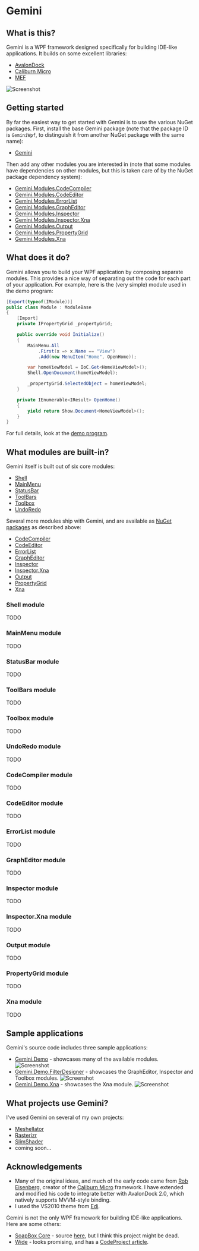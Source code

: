 # Gemini

## What is this?

Gemini is a WPF framework designed specifically for building IDE-like applications. It builds on some excellent libraries:

* [AvalonDock](http://avalondock.codeplex.com)
* [Caliburn Micro](http://caliburnmicro.codeplex.com/)
* [MEF](http://msdn.microsoft.com/en-us/library/dd460648.aspx)

![Screenshot](doc/gemini-everything.png)

## Getting started

By far the easiest way to get started with Gemini is to use the various NuGet packages.
First, install the base Gemini package (note that the package ID is `GeminiWpf`, to
distinguish it from another NuGet package with the same name):

* [Gemini](http://nuget.org/packages/GeminiWpf/)

Then add any other modules you are interested in (note that some modules have dependencies
on other modules, but this is taken care of by the NuGet package dependency system):

* [Gemini.Modules.CodeCompiler](http://nuget.org/packages/Gemini.Modules.CodeCompiler/)
* [Gemini.Modules.CodeEditor](http://nuget.org/packages/Gemini.Modules.CodeEditor/)
* [Gemini.Modules.ErrorList](http://nuget.org/packages/Gemini.Modules.ErrorList/)
* [Gemini.Modules.GraphEditor](http://nuget.org/packages/Gemini.Modules.GraphEditor/)
* [Gemini.Modules.Inspector](http://nuget.org/packages/Gemini.Modules.Inspector/)
* [Gemini.Modules.Inspector.Xna](http://nuget.org/packages/Gemini.Modules.Inspector.Xna/)
* [Gemini.Modules.Output](http://nuget.org/packages/Gemini.Modules.Output/)
* [Gemini.Modules.PropertyGrid](http://nuget.org/packages/Gemini.Modules.PropertyGrid/)
* [Gemini.Modules.Xna](http://nuget.org/packages/Gemini.Modules.Xna/)

## What does it do?

Gemini allows you to build your WPF application by composing separate modules. This provides a nice
way of separating out the code for each part of your application. For example, here is the (very simple)
module used in the demo program:

```csharp
[Export(typeof(IModule))]
public class Module : ModuleBase
{
	[Import]
	private IPropertyGrid _propertyGrid;

	public override void Initialize()
	{
		MainMenu.All
			.First(x => x.Name == "View")
			.Add(new MenuItem("Home", OpenHome));

		var homeViewModel = IoC.Get<HomeViewModel>();
		Shell.OpenDocument(homeViewModel);

		_propertyGrid.SelectedObject = homeViewModel;
	}

	private IEnumerable<IResult> OpenHome()
	{
		yield return Show.Document<HomeViewModel>();
	}
}
```

For full details, look at the [demo program](https://github.com/roastedamoeba/gemini/tree/master/src/Gemini.Demo).

## What modules are built-in?

Gemini itself is built out of six core modules:

* [Shell](#module-shell)
* [MainMenu](#module-mainmenu)
* [StatusBar](#module-statusbar)
* [ToolBars](#module-toolbars)
* [Toolbox](#module-toolbox)
* [UndoRedo](#module-undoredo)

Several more modules ship with Gemini, and are available as 
[NuGet packages](http://nuget.org/packages?q=Gemini.Modules) as described above:

* [CodeCompiler](#module-codecompiler)
* [CodeEditor](#module-codeeditor)
* [ErrorList](#module-errorlist)
* [GraphEditor](#module-grapheditor)
* [Inspector](#module-inspector)
* [Inspector.Xna](#module-inspector-xna)
* [Output](#module-output)
* [PropertyGrid](#module-propertygrid)
* [Xna](#module-xna)

### <a id="module-shell"></a>Shell module

TODO

### <a id="module-mainmenu"></a>MainMenu module

TODO

### <a id="module-statusbar"></a>StatusBar module

TODO

### <a id="module-toolbars"></a>ToolBars module

TODO

### <a id="module-toolbox"></a>Toolbox module

TODO

### <a id="module-undoredo"></a>UndoRedo module

TODO

### <a id="module-codecompiler"></a>CodeCompiler module

TODO

### <a id="module-codeeditor"></a>CodeEditor module

TODO

### <a id="module-errorlist"></a>ErrorList module

TODO

### <a id="module-grapheditor"></a>GraphEditor module

TODO

### <a id="module-inspector"></a>Inspector module

TODO

### <a id="module-inspector-xna"></a>Inspector.Xna module

TODO

### <a id="module-output"></a>Output module

TODO

### <a id="module-propertygrid"></a>PropertyGrid module

TODO

### <a id="module-xna"></a>Xna module

TODO

## Sample applications

Gemini's source code includes three sample applications:

* [Gemini.Demo](https://github.com/tgjones/gemini/tree/master/src/Gemini.Demo) - 
  showcases many of the available modules.
  ![Screenshot](doc/gemini-demo.png)
* [Gemini.Demo.FilterDesigner](https://github.com/tgjones/gemini/tree/master/src/Gemini.Demo.FilterDesigner) - 
  showcases the GraphEditor, Inspector and Toolbox modules.
  ![Screenshot](doc/gemini-demo-filter-designer.png)
* [Gemini.Demo.Xna](https://github.com/tgjones/gemini/tree/master/src/Gemini.Demo.Xna) - 
  showcases the Xna module.
  ![Screenshot](doc/gemini-demo-xna.png)

## What projects use Gemini?

I've used Gemini on several of my own projects:

* [Meshellator](http://github.com/tgjones/meshellator)
* [Rasterizr](http://github.com/tgjones/rasterizr)
* [SlimShader](http://github.com/tgjones/slimshader)
* coming soon...

## Acknowledgements

* Many of the original ideas, and much of the early code came from [Rob Eisenberg](http://www.bluespire.com/), 
  creator of the [Caliburn Micro](http://caliburnmicro.codeplex.com/) framework. I have extended and modified 
  his code to integrate better with AvalonDock 2.0, which natively supports MVVM-style binding.
* I used the VS2010 theme from [Edi](http://edi.codeplex.com/).

Gemini is not the only WPF framework for building IDE-like applications. Here are some others:

* [SoapBox Core](http://soapboxautomation.com/products/soapbox-core-2/) - source [here](http://svn.soapboxcore.com/svn/),
  but I think this project might be dead.
* [Wide](https://github.com/chandramouleswaran/Wide/) - looks promising, and has a 
  [CodeProject article](http://www.codeproject.com/Articles/551885/How-to-create-a-VS-2012-like-application-Wide-IDE).